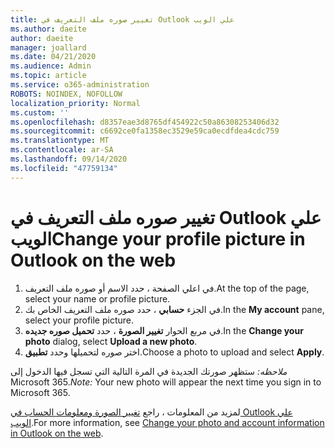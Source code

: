 ```yaml
---
title: تغيير صوره ملف التعريف في Outlook علي الويب
ms.author: daeite
author: daeite
manager: joallard
ms.date: 04/21/2020
ms.audience: Admin
ms.topic: article
ms.service: o365-administration
ROBOTS: NOINDEX, NOFOLLOW
localization_priority: Normal
ms.custom: ''
ms.openlocfilehash: d8357eae3d8765df454922c50a86308253406d32
ms.sourcegitcommit: c6692ce0fa1358ec3529e59ca0ecdfdea4cdc759
ms.translationtype: MT
ms.contentlocale: ar-SA
ms.lasthandoff: 09/14/2020
ms.locfileid: "47759134"
---
```

# <a name="change-your-profile-picture-in-outlook-on-the-web"></a><span data-ttu-id="5f43c-102">تغيير صوره ملف التعريف في Outlook علي الويب</span><span class="sxs-lookup"><span data-stu-id="5f43c-102">Change your profile picture in Outlook on the web</span></span>

1. <span data-ttu-id="5f43c-103">في اعلي الصفحة ، حدد الاسم أو صوره ملف التعريف.</span><span class="sxs-lookup"><span data-stu-id="5f43c-103">At the top of the page, select your name or profile picture.</span></span>
1. <span data-ttu-id="5f43c-104">في الجزء **حسابي** ، حدد صوره ملف التعريف الخاص بك.</span><span class="sxs-lookup"><span data-stu-id="5f43c-104">In the **My account** pane, select your profile picture.</span></span>
1. <span data-ttu-id="5f43c-105">في مربع الحوار **تغيير الصورة** ، حدد **تحميل صوره جديده**.</span><span class="sxs-lookup"><span data-stu-id="5f43c-105">In the **Change your photo** dialog, select **Upload a new photo**.</span></span>
1. <span data-ttu-id="5f43c-106">اختر صوره لتحميلها وحدد **تطبيق**.</span><span class="sxs-lookup"><span data-stu-id="5f43c-106">Choose a photo to upload and select **Apply**.</span></span>

<span data-ttu-id="5f43c-107">*ملاحظه:* ستظهر صورتك الجديدة في المرة التالية التي تسجل فيها الدخول إلى Microsoft 365.</span><span class="sxs-lookup"><span data-stu-id="5f43c-107">*Note:* Your new photo will appear the next time you sign in to Microsoft 365.</span></span>

<span data-ttu-id="5f43c-108">لمزيد من المعلومات ، راجع [تغيير الصورة ومعلومات الحساب في Outlook علي الويب](https://support.office.com/article/b2dbb289-851d-4bed-93c3-3e136f5659ec).</span><span class="sxs-lookup"><span data-stu-id="5f43c-108">For more information, see [Change your photo and account information in Outlook on the web](https://support.office.com/article/b2dbb289-851d-4bed-93c3-3e136f5659ec).</span></span>